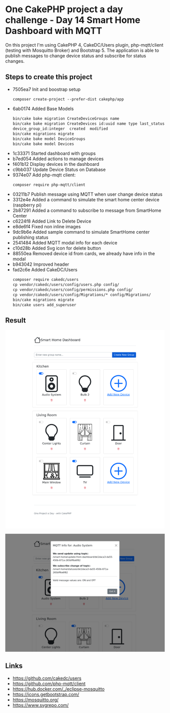 # One CakePHP project a day challenge - Day 14 Smart Home Dashboard with MQTT

On this project I'm using CakePHP 4, CakeDC/Users plugin, php-mqtt/client (testing with Mosquitto Broker) and Bootstrap 5.
The application is able to publish messages to change device status and subscribe for status changes.

## Steps to create this project

- 7505ea7 Init and boostrap setup
  ```
  composer create-project --prefer-dist cakephp/app
  ```
- 6ab0174 Added Base Models
  ```
  bin/cake bake migration CreateDeviceGroups name
  bin/cake bake migration CreateDevices id:uuid name type last_status device_group_id:integer  created  modified
  bin/cake migrations migrate
  bin/cake bake model DeviceGroups
  bin/cake bake model Devices
  ```
- 1c33371 Started dashboard with groups
- b7ed054 Added actions to manage devices
- f401b12 Display devices in the dashboard
- c9bb037 Update Device Status on Database
- 9374e07 Add php-mqtt client:
  ```
  composer require php-mqtt/client
  ```
- 03211b7 Publish message using MQTT when user change device status
- 3312e4e Added a command to simulate the smart home center device (raspberry pi)
- 2b87291 Added a command to subscribe to message from SmartHome Center
- c6224f8 Added Link to Delete Device
- e8de6f4 Fixed non inline images
- 9dc9b6e Added sample command to simulate SmartHome center publishing status
- 2541484 Added MQTT modal info for each device
- c10d28b Added Svg icon for delete button
- 88550ea Removed device id from cards, we already have info in the modal
- b943042 Improved header
- fad2c6e Added CakeDC/Users
  ```
  composer require cakedc/users
  cp vendor/cakedc/users/config/users.php config/
  cp vendor/cakedc/users/config/permissions.php config/
  cp vendor/cakedc/users/config/Migrations/* config/Migrations/
  bin/cake migrations migrate
  bin/cake users add_superuser
  ```

## Result
![alt text](./result-14-smart-home-dashboard-mqtt.png)

![alt text](./result-14-smart-home-dashboard-mqtt-02.png)

## Links
- https://github.com/cakedc/users
- https://github.com/php-mqtt/client
- https://hub.docker.com/_/eclipse-mosquitto
- https://icons.getbootstrap.com/
- https://mosquitto.org/
- https://www.svgrepo.com/
